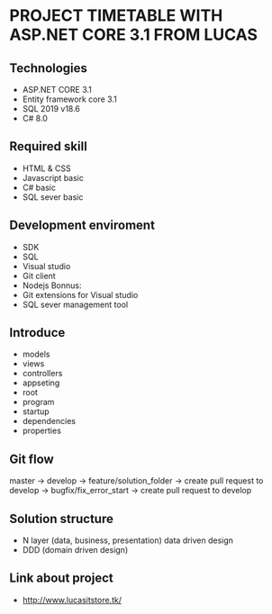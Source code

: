 # PROJECT TIMETABLE WITH ASP.NET CORE 3.1 FROM LUCAS
## Technologies
- ASP.NET CORE 3.1
- Entity framework core 3.1
- SQL 2019 v18.6
- C# 8.0
## Required skill
- HTML & CSS
- Javascript basic
- C# basic
- SQL sever basic
## Development enviroment
- SDK
- SQL
- Visual studio
- Git client
- Nodejs
Bonnus: 
- Git extensions for Visual studio
- SQL sever management tool
## Introduce
- models
- views
- controllers
- appseting
- root
- program
- startup
- dependencies
- properties
## Git flow
master -> develop -> feature/solution_folder -> create pull request to develop -> bugfix/fix_error_start -> create pull request to develop
## Solution structure
- N layer (data, business, presentation) data driven design
- DDD (domain driven design)
## Link about project
- http://www.lucasitstore.tk/